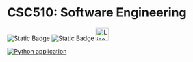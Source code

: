 # CSC510: Software Engineering

![Static Badge](https://img.shields.io/badge/language-python-3670A0?style=for-the-badge&logo=python) ![Static Badge](https://img.shields.io/badge/Platform-Linux-FCC624?style=for-the-badge&logo=linux&logoColor=black)
<a href="https://github.com/psf/black/blob/main/LICENSE"><img alt="License: MIT" src="https://black.readthedocs.io/en/stable/_static/license.svg" height="30px"></a>

[![Python application](https://github.com/khoshra/CSC510/actions/workflows/python-app.yml/badge.svg)](https://github.com/khoshra/CSC510/actions/workflows/python-app.yml)